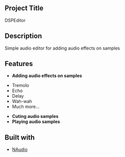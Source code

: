 Project Title
------------
DSPEditor

Description
------------
Simple audio editor for adding audio effects on samples

Features
------------
* **Adding audio effects on samples**
- Tremolo
- Echo
- Delay
- Wah-wah
- Much more...
* **Cuting audio samples**
* **Playing audio samples**


Built with
------------
* [NAudio](https://github.com/naudio/NAudio)
